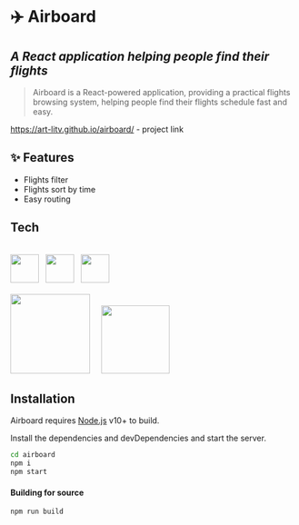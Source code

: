 # ✈️ Airboard

## _A React application helping people find their flights_

> Airboard is a React-powered application,
> providing a practical flights browsing system,
> helping people find their flights schedule fast and easy.

https://art-litv.github.io/airboard/ - project link

## ✨ Features

- Flights filter
- Flights sort by time
- Easy routing

## Tech

  <br/>
  <img src="https://cdn-icons-png.flaticon.com/512/732/732212.png" style="width: 50px">&nbsp;&nbsp;&nbsp;<img src="https://upload.wikimedia.org/wikipedia/commons/thumb/9/96/Sass_Logo_Color.svg/1200px-Sass_Logo_Color.svg.png" style="width: 50px">&nbsp;&nbsp;&nbsp;<img src="https://upload.wikimedia.org/wikipedia/commons/thumb/6/6a/JavaScript-logo.png/600px-JavaScript-logo.png" style="width: 50px">
  <br/>
  <br/>
  <img src="https://edu.softline.by/upload/catalog/small/1606726858_react_logo_wordmark.png" style="width: 140px">
  &nbsp;&nbsp;&nbsp;
  <img src="https://upload.wikimedia.org/wikipedia/commons/4/49/Redux.png" style="width: 120px">

## Installation

Airboard requires [Node.js](https://nodejs.org/) v10+ to build.

Install the dependencies and devDependencies and start the server.

```sh
cd airboard
npm i
npm start
```

#### Building for source

```sh
npm run build
```
